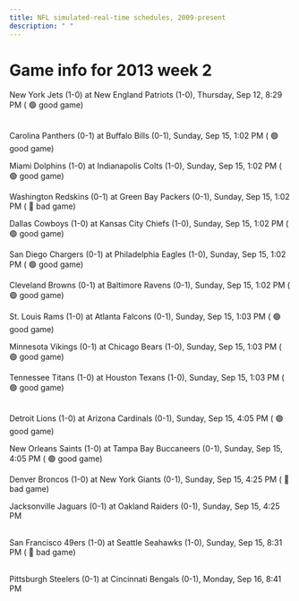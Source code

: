 ```yaml
---
title: NFL simulated-real-time schedules, 2009-present
description: " "
---
```


# Game info for 2013 week 2

New York Jets (1-0) at New England Patriots (1-0), Thursday, Sep 12, 8:29 PM (	:green_circle: good game)

<br/>Carolina Panthers (0-1) at Buffalo Bills (0-1), Sunday, Sep 15, 1:02 PM (	:green_circle: good game)

Miami Dolphins (1-0) at Indianapolis Colts (1-0), Sunday, Sep 15, 1:02 PM (	:green_circle: good game)

Washington Redskins (0-1) at Green Bay Packers (0-1), Sunday, Sep 15, 1:02 PM (	:red_circle: bad game)

Dallas Cowboys (1-0) at Kansas City Chiefs (1-0), Sunday, Sep 15, 1:02 PM (	:green_circle: good game)

San Diego Chargers (0-1) at Philadelphia Eagles (1-0), Sunday, Sep 15, 1:02 PM (	:green_circle: good game)

Cleveland Browns (0-1) at Baltimore Ravens (0-1), Sunday, Sep 15, 1:02 PM (	:green_circle: good game)

St. Louis Rams (1-0) at Atlanta Falcons (0-1), Sunday, Sep 15, 1:03 PM (	:green_circle: good game)

Minnesota Vikings (0-1) at Chicago Bears (1-0), Sunday, Sep 15, 1:03 PM (	:green_circle: good game)

Tennessee Titans (1-0) at Houston Texans (1-0), Sunday, Sep 15, 1:03 PM (	:green_circle: good game)

<br/>Detroit Lions (1-0) at Arizona Cardinals (0-1), Sunday, Sep 15, 4:05 PM (	:green_circle: good game)

New Orleans Saints (1-0) at Tampa Bay Buccaneers (0-1), Sunday, Sep 15, 4:05 PM (	:green_circle: good game)

Denver Broncos (1-0) at New York Giants (0-1), Sunday, Sep 15, 4:25 PM (	:red_circle: bad game)

Jacksonville Jaguars (0-1) at Oakland Raiders (0-1), Sunday, Sep 15, 4:25 PM

<br/>San Francisco 49ers (1-0) at Seattle Seahawks (1-0), Sunday, Sep 15, 8:31 PM (	:red_circle: bad game)

<br/>Pittsburgh Steelers (0-1) at Cincinnati Bengals (0-1), Monday, Sep 16, 8:41 PM

